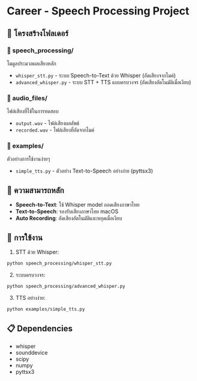 # Career - Speech Processing Project

## 📁 โครงสร้างโฟลเดอร์

### 📂 speech_processing/
โมดูลประมวลผลเสียงหลัก
- `whisper_stt.py` - ระบบ Speech-to-Text ด้วย Whisper (อัดเสียงจากไมค์)
- `advanced_whisper.py` - ระบบ STT + TTS แบบครบวงจร (อัดเสียงอัตโนมัติเมื่อเงียบ)

### 📂 audio_files/
ไฟล์เสียงที่ใช้ในการทดสอบ
- `output.wav` - ไฟล์เสียงผลลัพธ์
- `recorded.wav` - ไฟล์เสียงที่อัดจากไมค์

### 📂 examples/
ตัวอย่างการใช้งานง่ายๆ
- `simple_tts.py` - ตัวอย่าง Text-to-Speech อย่างง่าย (pyttsx3)

## 🎯 ความสามารถหลัก

- **Speech-to-Text**: ใช้ Whisper model ถอดเสียงภาษาไทย
- **Text-to-Speech**: รองรับเสียงภาษาไทย macOS
- **Auto Recording**: อัดเสียงอัตโนมัติและหยุดเมื่อเงียบ

## 🚀 การใช้งาน

1. STT ด้วย Whisper:
```bash
python speech_processing/whisper_stt.py
```

2. ระบบครบวงจร:
```bash
python speech_processing/advanced_whisper.py
```

3. TTS อย่างง่าย:
```bash
python examples/simple_tts.py
```

## 📋 Dependencies
- whisper
- sounddevice
- scipy
- numpy
- pyttsx3
